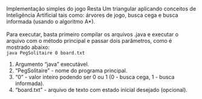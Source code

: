 
Implementação simples do jogo Resta Um triangular aplicando conceitos de Inteligência Artificial tais como: árvores de jogo, busca cega e busca informada (usando o algoritmo A*).
<br><br>
Para executar, basta primeiro compilar os arquivos .java e executar o arquivo com o método principal e passar dois parâmetros, como é mostrado abaixo:<br>
  <code>java PegSolitaire 0 board.txt</code>
<br>
1. Argumento “java” executável.<br>
2. “PegSolitaire” - nome do programa principal.<br>
3. “0” - valor inteiro podendo ser 0 ou 1 (0 - busca cega, 1 - busca informada).<br>
4. “board.txt” - arquivo de texto com estado inicial desejado (opcional).
